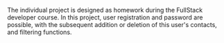 The individual project is designed as homework during the FullStack developer course.
In this project, user registration and password are possible, with the subsequent addition or deletion of this user's contacts, and filtering functions.
